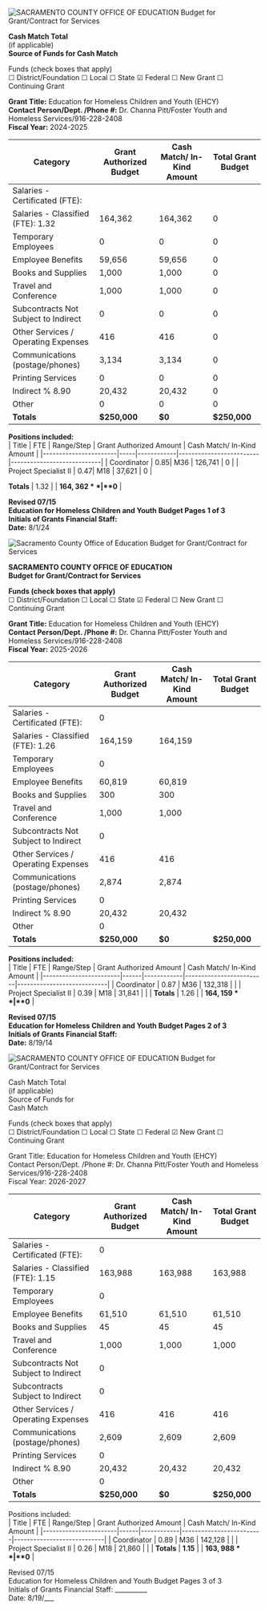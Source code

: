 <!-- Page 1 -->
![SACRAMENTO COUNTY OFFICE OF EDUCATION Budget for Grant/Contract for Services](https://via.placeholder.com/768x989.png?text=SACRAMENTO+COUNTY+OFFICE+OF+EDUCATION+Budget+for+Grant/Contract+for+Services)

**Cash Match Total**  
(if applicable)  
**Source of Funds for Cash Match**  

Funds (check boxes that apply)  
☐ District/Foundation  ☐ Local  ☐ State  ☑ Federal  ☐ New Grant  ☐ Continuing Grant  

**Grant Title:** Education for Homeless Children and Youth (EHCY)  
**Contact Person/Dept. /Phone #:** Dr. Channa Pitt/Foster Youth and Homeless Services/916-228-2408  
**Fiscal Year:** 2024-2025  

| Category                                   | Grant Authorized Budget | Cash Match/ In-Kind Amount | Total Grant Budget |
|--------------------------------------------|-------------------------|----------------------------|--------------------|
| Salaries - Certificated (FTE):            |                         |                            |                    |
| Salaries - Classified (FTE): 1.32          | 164,362                 | 164,362                    | 0                  |
| Temporary Employees                        | 0                       | 0                          | 0                  |
| Employee Benefits                          | 59,656                  | 59,656                     | 0                  |
| Books and Supplies                         | 1,000                   | 1,000                      | 0                  |
| Travel and Conference                      | 1,000                   | 1,000                      | 0                  |
| Subcontracts Not Subject to Indirect       | 0                       | 0                          | 0                  |
| Other Services / Operating Expenses        | 416                     | 416                        | 0                  |
| Communications (postage/phones)           | 3,134                   | 3,134                      | 0                  |
| Printing Services                          | 0                       | 0                          | 0                  |
| Indirect % 8.90                           | 20,432                  | 20,432                     | 0                  |
| Other                                      | 0                       | 0                          | 0                  |
| **Totals**                                 | **$250,000**           | **$0**                     | **$250,000**       |

**Positions included:**  
| Title                  | FTE | Range/Step | Grant Authorized Amount | Cash Match/ In-Kind Amount |
|-----------------------|-----|------------|-------------------------|----------------------------|
| Coordinator           | 0.85| M36        | 126,741                 | 0                          |
| Project Specialist II  | 0.47| M18        | 37,621                  | 0                          |

**Totals**                                   | 1.32 |                        | **$164,362**               | **$0**                    |

**Revised 07/15**  
**Education for Homeless Children and Youth Budget Pages 1 of 3**  
**Initials of Grants Financial Staff:**  
**Date:** 8/1/24  
<!-- Page 2 -->
![Sacramento County Office of Education Budget for Grant/Contract for Services](https://via.placeholder.com/768x990.png?text=Image+Not+Displayed)

**SACRAMENTO COUNTY OFFICE OF EDUCATION**  
**Budget for Grant/Contract for Services**  

**Funds (check boxes that apply)**  
☐ District/Foundation  ☐ Local  ☐ State  ☑ Federal  ☐ New Grant  ☐ Continuing Grant  

**Grant Title:** Education for Homeless Children and Youth (EHCY)  
**Contact Person/Dept. /Phone #:** Dr. Channa Pitt/Foster Youth and Homeless Services/916-228-2408  
**Fiscal Year:** 2025-2026  

| Category                                   | Grant Authorized Budget | Cash Match/ In-Kind Amount | Total Grant Budget |
|--------------------------------------------|-------------------------|----------------------------|--------------------|
| Salaries - Certificated (FTE):            | 0                       |                            |                    |
| Salaries - Classified (FTE): 1.26          | 164,159                 | 164,159                    |                    |
| Temporary Employees                         | 0                       |                            |                    |
| Employee Benefits                           | 60,819                  | 60,819                     |                    |
| Books and Supplies                          | 300                     | 300                        |                    |
| Travel and Conference                       | 1,000                   | 1,000                      |                    |
| Subcontracts Not Subject to Indirect       | 0                       |                            |                    |
| Other Services / Operating Expenses         | 416                     | 416                        |                    |
| Communications (postage/phones)           | 2,874                   | 2,874                      |                    |
| Printing Services                           | 0                       |                            |                    |
| Indirect % 8.90                            | 20,432                  | 20,432                     |                    |
| Other                                      | 0                       |                            |                    |
| **Totals**                                 | **$250,000**           | **$0**                    | **$250,000**       |

**Positions included:**  
| Title                   | FTE  | Range/Step | Grant Authorized Amount | Cash Match/ In-Kind Amount |
|------------------------|------|------------|-------------------------|----------------------------|
| Coordinator            | 0.87 | M36        | 132,318                 |                            |
| Project Specialist II   | 0.39 | M18        | 31,841                  |                            |
| **Totals**            | 1.26 |            | **$164,159**           | **$0**                    |

**Revised 07/15**  
**Education for Homeless Children and Youth Budget Pages 2 of 3**  
**Initials of Grants Financial Staff:**  
**Date:** 8/19/14
<!-- Page 3 -->
![SACRAMENTO COUNTY OFFICE OF EDUCATION Budget for Grant/Contract for Services](https://via.placeholder.com/768x990.png?text=SACRAMENTO+COUNTY+OFFICE+OF+EDUCATION+Budget+for+Grant/Contract+for+Services)

Cash Match Total  
(if applicable)  
Source of Funds for  
Cash Match  

Funds (check boxes that apply)  
☐ District/Foundation  ☐ Local  ☐ State  ☐ Federal  ☑ New Grant  ☐ Continuing Grant  

Grant Title: Education for Homeless Children and Youth (EHCY)  
Contact Person/Dept. /Phone #: Dr. Channa Pitt/Foster Youth and Homeless Services/916-228-2408  
Fiscal Year: 2026-2027  

| Category                                   | Grant Authorized Budget | Cash Match/ In-Kind Amount | Total Grant Budget |
|--------------------------------------------|-------------------------|----------------------------|--------------------|
| Salaries - Certificated (FTE):            | 0                       |                            |                    |
| Salaries - Classified (FTE): 1.15          | 163,988                 | 163,988                    | 163,988            |
| Temporary Employees                         | 0                       |                            |                    |
| Employee Benefits                           | 61,510                  | 61,510                     | 61,510             |
| Books and Supplies                          | 45                      | 45                         | 45                 |
| Travel and Conference                       | 1,000                   | 1,000                      | 1,000              |
| Subcontracts Not Subject to Indirect       | 0                       |                            |                    |
| Subcontracts Subject to Indirect           | 0                       |                            |                    |
| Other Services / Operating Expenses         | 416                     | 416                        | 416                |
| Communications (postage/phones)           | 2,609                   | 2,609                      | 2,609              |
| Printing Services                           | 0                       |                            |                    |
| Indirect % 8.90                            | 20,432                  | 20,432                     | 20,432             |
| Other                                      | 0                       |                            |                    |
| **Totals**                                 | **$250,000**           | **$0**                    | **$250,000**       |

Positions included:  
| Title                  | FTE  | Range/Step | Grant Authorized Amount | Cash Match/ In-Kind Amount |
|-----------------------|------|------------|-------------------------|----------------------------|
| Coordinator           | 0.89 | M36        | 142,128                 |                            |
| Project Specialist II  | 0.26 | M18        | 21,860                  |                            |
| **Totals**           | **1.15** |            | **$163,988**           | **$0**                    |

Revised 07/15  
Education for Homeless Children and Youth Budget Pages 3 of 3  
Initials of Grants Financial Staff: __________  
Date: 8/19/___
